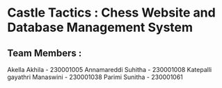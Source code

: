 # Castle Tactics : Chess Website and Database Management System

## Team Members : 
Akella Akhila - 230001005
Annamareddi Suhitha - 230001008
Katepalli gayathri Manaswini - 230001038
Parimi Sunitha - 230001061
